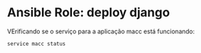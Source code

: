 Ansible Role: deploy django
===========================

VErificando se o serviço para a aplicação macc está funcionando:

    service macc status
